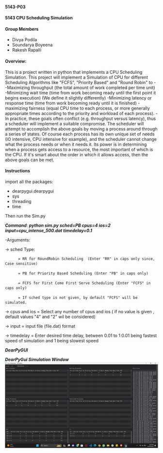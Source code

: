 #### 5143-P03
#### 5143 CPU Scheduling Simulation

#### Group Members


- Divya Podila
- Soundarya Boyeena
- Rakesh Rapalli

#### Overview:
This is a project written in python that implements a CPU Scheduling Simulation.
This project will implement a Simulation of CPU for different Scheduling Algorithms like "FCFS", "Priority Based" and "Round Robin" to -
-Maximizing throughput (the total amount of work completed per time unit)
-Minimizing wait time (time from work becoming ready until the first point it begins execution) (We define it slightly differently)
-Minimizing latency or response time (time from work becoming ready until it is finished)
-maximizing fairness (equal CPU time to each process, or more generally appropriate times according to the priority and workload of each process).
-In practice, these goals often conflict (e.g. throughput versus latency), thus a scheduler will implement a suitable compromise.
The scheduler will attempt to accomplish the above goals by moving a process around through a series of states. Of course each process has its own unique set of needs (IO intensive, CPU intensive for example), and the scheduler cannot change what the process needs or when it needs it. Its power is in determining when a process gets access to a resource, the most important of which is the CPU. If it's smart about the order in which it allows access, then the above goals can be met.
#### Instructions

import all the packages:
- dearpygui.dearpygui
- sys
- threading
- time

Then run the Sim.py

***Command***:
 ***python sim.py sched=PB  cpus=4 ios=2 input=cpu_intense_500.dat timedelay=0.1***
 
 -Arguments:
 
 -> sched Type:
 
          = RR for RoundRobin Scheduling  (Enter "RR" in caps only since, Case sensitive)
 
          = PB for Priority Based Scheduling (Enter "PB" in caps only)
          
          = FCFS for First Come First Serve Scheduling (Enter "FCFS" in caps only)
          
          = If sched type is not given, by default "FCFS" will be simulated.
          
 -> cpus and ios = Select any number of cpus and ios ( if no value is given , default values "4" and "2" wil be considered)
 
 -> input =  input file (file.dat) format
 
 -> timedelay =  Enter desired time delay, between 0.01 to 1 0.01 being fastest speed of simulation and 1 being slowest speed

 ***DearPyGUI***


 ***DearPyGui Simulation Window***
 ![image](https://github.com/RakeshRapalli6/5143-operatingSystems-Rakesh/blob/main/Assignments/P03/DearPyGUI_Simulation.png)

